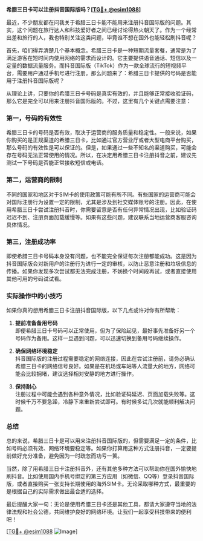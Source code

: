 **希腊三日卡可以注册抖音国际版吗？[[TG💪+ @esim1088](https://t.me/s/esim1088)]**

最近，不少朋友都在问我关于希腊三日卡能不能用来注册抖音国际版的问题。其实，这个问题在旅行达人和科技爱好者之间已经讨论得热火朝天了。作为一个经常出差和旅行的人，我也特别关注这类问题，毕竟谁不想在国外也能轻松刷抖音呢？

首先，咱们得弄清楚几个基本概念。希腊三日卡是一种短期流量套餐，通常是为了满足游客在短时间内使用网络的需求而设计的。它主要提供语音通话、短信以及一定量的数据流量服务。而抖音国际版（TikTok）作为一款全球流行的短视频平台，需要用户通过手机号进行注册。那么问题来了：希腊三日卡提供的号码是否能用于注册抖音国际版呢？

从理论上讲，只要你的希腊三日卡号码是真实有效的，并且能够正常接收验证码，那么它是完全可以用来注册抖音国际版的。不过，这里有几个关键点需要注意：

### 第一，号码的有效性

希腊三日卡的号码是否有效，取决于运营商的服务质量和稳定性。一般来说，如果你购买的是正规渠道的希腊三日卡，比如通过官方营业厅或者大型电商平台购买，那么号码的有效性是可以保证的。但是，如果通过一些不知名的渠道购买，可能会存在号码无法正常使用的情况。所以，在决定用希腊三日卡注册抖音之前，建议先测试一下号码是否能正常接收短信或电话。

### 第二，运营商的限制

不同的国家和地区对于SIM卡的使用政策可能有所不同。有些国家的运营商可能会对国际注册行为设置一定的限制，尤其是涉及到社交媒体账号的注册。因此，在使用希腊三日卡尝试注册抖音时，你需要留意是否有任何异常情况出现，比如验证码迟迟不到、注册页面加载缓慢等。如果有这些问题，建议联系当地运营商客服咨询具体情况。

### 第三，注册成功率

即使希腊三日卡号码本身没有问题，也不能完全保证每次注册都能成功。这是因为抖音国际版会对新用户的注册行为进行一定的审核，以防止恶意注册和垃圾信息的传播。如果你发现多次尝试都无法完成注册，不妨换个时间段再试，或者直接使用其他可用的号码试试看。

### 实际操作中的小技巧

如果你真的想用希腊三日卡注册抖音国际版，以下几点或许对你有所帮助：

1. **提前准备备用号码**  
   即便希腊三日卡号码可以正常使用，但为了保险起见，最好事先准备好另一个号码作为备用。这样一旦遇到问题，可以迅速切换到备用号码继续操作。

2. **确保网络环境稳定**  
   抖音国际版的注册过程需要稳定的网络连接，因此在尝试注册前，请务必确认希腊三日卡的网络信号良好。如果是在机场或车站等人流量大的地方，网络可能会比较拥堵，建议选择相对安静的地方进行操作。

3. **保持耐心**  
   注册过程中可能会遇到各种意外情况，比如验证码延迟、页面加载失败等。这时候千万不要急躁，冷静下来重新尝试即可。有时候多试几次就能顺利解决问题。

### 总结

总的来说，希腊三日卡是可以用来注册抖音国际版的，但需要满足一定的条件，比如号码必须有效、网络环境要稳定等。如果你打算用这种方式注册抖音，一定要提前做好充分准备，避免因为一时疏忽而功亏一篑。

当然，除了用希腊三日卡注册抖音外，还有其他多种方法可以帮助你在国外愉快地刷抖音。比如使用国内手机号绑定的第三方应用（如微信、QQ等）登录抖音国际版，或者直接购买一张支持长期使用的海外SIM卡。无论采取哪种方式，最重要的是根据自己的实际需求做出最合适的选择。

最后提醒大家一句：无论是使用希腊三日卡还是其他工具，都请大家遵守当地的法律法规和社会公德，共同维护良好的网络环境。让我们一起享受科技带来的便利吧！

[[TG💪+ @esim1088](https://t.me/s/esim1088) ![Image](https://i.postimg.cc/4NQfJmqS/Snipaste-2025-05-13-00-14-12.png)]